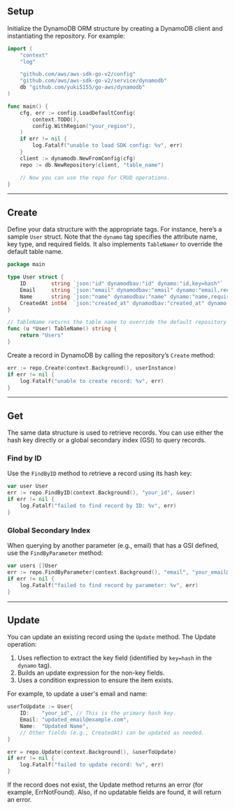 ## Setup

Initialize the DynamoDB ORM structure by creating a DynamoDB client and instantiating the repository. For example:

```go
import (
    "context"
    "log"

    "github.com/aws/aws-sdk-go-v2/config"
    "github.com/aws/aws-sdk-go-v2/service/dynamodb"
    db "github.com/yuki5155/go-aws/dynamodb"
)

func main() {
    cfg, err := config.LoadDefaultConfig(
        context.TODO(),
        config.WithRegion("your_region"),
    )
    if err != nil {
        log.Fatalf("unable to load SDK config: %v", err)
    }
    client := dynamodb.NewFromConfig(cfg)
    repo := db.NewRepository(client, "table_name")

    // Now you can use the repo for CRUD operations.
}
```

---

## Create

Define your data structure with the appropriate tags. For instance, here’s a sample `User` struct. Note that the `dynamo` tag specifies the attribute name, key type, and required fields. It also implements `TableNamer` to override the default table name.

```go
package main

type User struct {
    ID        string `json:"id" dynamodbav:"id" dynamo:"id,key=hash"`
    Email     string `json:"email" dynamodbav:"email" dynamo:"email,required,index=email-index"`
    Name      string `json:"name" dynamodbav:"name" dynamo:"name,required"`
    CreatedAt int64  `json:"created_at" dynamodbav:"created_at" dynamo:"created_at"`
}

// TableName returns the table name to override the default repository table name.
func (u *User) TableName() string {
    return "Users"
}
```

Create a record in DynamoDB by calling the repository’s `Create` method:

```go
err := repo.Create(context.Background(), userInstance)
if err != nil {
    log.Fatalf("unable to create record: %v", err)
}
```

---

## Get

The same data structure is used to retrieve records. You can use either the hash key directly or a global secondary index (GSI) to query records.

### Find by ID

Use the `FindByID` method to retrieve a record using its hash key:

```go
var user User
err := repo.FindByID(context.Background(), "your_id", &user)
if err != nil {
    log.Fatalf("failed to find record by ID: %v", err)
}
```

### Global Secondary Index

When querying by another parameter (e.g., email) that has a GSI defined, use the `FindByParameter` method:

```go
var users []User
err := repo.FindByParameter(context.Background(), "email", "your_email@example.com", &users)
if err != nil {
    log.Fatalf("failed to find record by parameter: %v", err)
}
```

---

## Update

You can update an existing record using the `Update` method. The Update operation:
1. Uses reflection to extract the key field (identified by `key=hash` in the `dynamo` tag).
2. Builds an update expression for the non-key fields.
3. Uses a condition expression to ensure the item exists.

For example, to update a user's email and name:

```go
userToUpdate := User{
    ID:    "your_id", // This is the primary hash key.
    Email: "updated_email@example.com",
    Name:  "Updated Name",
    // Other fields (e.g., CreatedAt) can be updated as needed.
}

err = repo.Update(context.Background(), &userToUpdate)
if err != nil {
    log.Fatalf("failed to update record: %v", err)
}
```

If the record does not exist, the Update method returns an error (for example, ErrNotFound). Also, if no updatable fields are found, it will return an error.